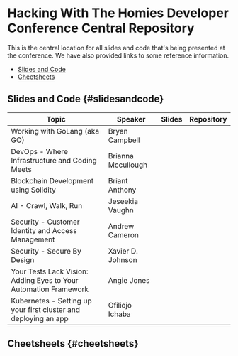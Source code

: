 # Hacking With The Homies Developer Conference Central Repository

This is the central location for all slides and code that's being presented at the conference.  We have also provided links to some reference information.

- [Slides and Code](#slidesandcode)
- [Cheetsheets](#cheetsheets)

## Slides and Code {#slidesandcode}

| Topic | Speaker | Slides | Repository |
| ------- | ----- | -------| ---------- |
| Working with GoLang (aka GO) | Bryan Campbell | ||
| DevOps - Where Infrastructure and Coding Meets | Brianna Mccullough | ||
| Blockchain Development using Solidity | Briant Anthony| ||
| AI - Crawl, Walk, Run | Jeseekia Vaughn | ||
| Security - Customer Identity and Access Management| Andrew Cameron | ||
| Security - Secure By Design | Xavier D. Johnson ||
| Your Tests Lack Vision: Adding Eyes to Your Automation Framework | Angie Jones ||
| Kubernetes - Setting up your first cluster and deploying an app | Ofiliojo Ichaba ||

## Cheetsheets {#cheetsheets}
